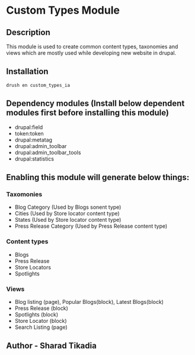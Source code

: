 # Custom Types Module

## Description
This module is used to create common content types, taxonomies and views which are mostly used while developing new website in drupal.

## Installation
`drush en custom_types_ia`

## Dependency modules (Install below dependent modules first before installing this module)
  - drupal:field
  - token:token
  - drupal:metatag
  - drupal:admin_toolbar
  - drupal:admin_toolbar_tools
  - drupal:statistics

## Enabling this module will generate below things:

### Taxomonies
  - Blog Category (Used by Blogs sonent type)
  - Cities (Used by Store locator content type)
  - States (Used by Store locator content type)
  - Press Release Category (Used by Press Release content type)
### Content types
  - Blogs
  - Press Release
  - Store Locators
  - Spotlights
### Views
  - Blog listing (page), Popular Blogs(block), Latest Blogs(block)
  - Press Release (block)
  - Spotlights (block)
  - Store Locator (block)
  - Search Listing (page)

## Author - Sharad Tikadia
